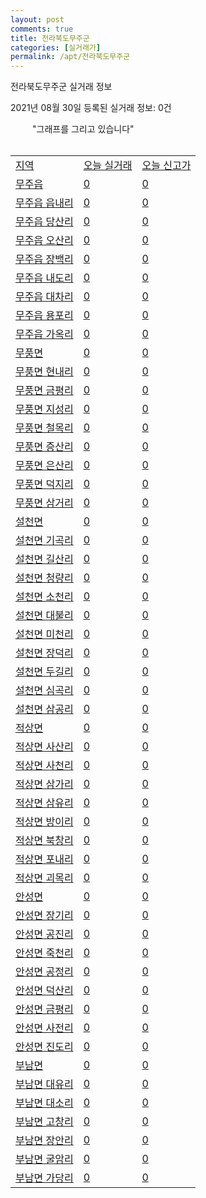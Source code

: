 ```yaml
---
layout: post
comments: true
title: 전라북도무주군
categories: [실거래가]
permalink: /apt/전라북도무주군
---
```


전라북도무주군 실거래 정보

2021년 08월 30일 등록된 실거래 정보: 0건

<!--<script async src="https://pagead2.googlesyndication.com/pagead/js/adsbygoogle.js?client=ca-pub-3485438051770037"
 crossorigin="anonymous"></script>-->

<script type="text/javascript">
  google.charts.load('current', {'packages':['corechart']});
  google.charts.setOnLoadCallback(drawChart);

  function drawChart() {
    var data = google.visualization.arrayToDataTable([['거래일', '매매', '전월세', '전매'], ['20-07', 1, 0, 0], ['20-08', 1, 0, 0], ['20-09', 10, 12, 0], ['20-10', 4, 2, 0], ['20-11', 5, 3, 0], ['20-12', 12, 2, 0], ['21-01', 16, 2, 0], ['21-02', 14, 5, 0], ['21-03', 7, 1, 0], ['21-04', 18, 2, 0], ['21-05', 14, 1, 0], ['21-06', 4, 3, 0], ['21-07', 6, 8, 0], ['21-08', 1, 8, 0]]);

    var options = {
      title: '최근 1년간 유형별 거래량 추이',
      legend: { position: 'bottom' }
    };

    setTimeout(function() {
        var chart = new google.visualization.LineChart(document.getElementById('columnchart_material'));
        chart.draw(data, (options));
        document.getElementById('loading').style.display = 'none';
    }, 1000);

  }
</script>

<div id="loading" style="z-index:20; display: block; margin-left: 35px">"그래프를 그리고 있습니다"</div>
<div id="columnchart_material" style="width: 95%; margin-left: -35px; display: block"></div>
<!--<div style="width: 95%; margin-left: -35px; display: block">
      <script async src="https://pagead2.googlesyndication.com/pagead/js/adsbygoogle.js?client=ca-pub-3485438051770037"
          crossorigin="anonymous"></script>
      <ins class="adsbygoogle"
          style="display:block"
          data-ad-format="fluid"
          data-ad-layout-key="-fb+5w+4e-db+86"
          data-ad-client="ca-pub-3485438051770037"
          data-ad-slot="1827090281"></ins>
      <script>
          (adsbygoogle = window.adsbygoogle || []).push({});
      </script>
</div>-->
<br>
<table class="sortable">
  <tr>
    <td><a href="#">지역</a></td>
    <td><a href="#">오늘 실거래</a></td>
    <td><a href="#">오늘 신고가</a></td>
  </tr>

  
  <tr class="item">
    <td><a href="전라북도무주군무주읍">무주읍</a></td>
    <td><a href="전라북도무주군무주읍">0</a></td>
    <td><a href="전라북도무주군무주읍">0</a></td>
  </tr>
    

  <tr class="item">
    <td><a href="전라북도무주군무주읍읍내리">무주읍 읍내리</a></td>
    <td><a href="전라북도무주군무주읍읍내리">0</a></td>
    <td><a href="전라북도무주군무주읍읍내리">0</a></td>
  </tr>
    

  <tr class="item">
    <td><a href="전라북도무주군무주읍당산리">무주읍 당산리</a></td>
    <td><a href="전라북도무주군무주읍당산리">0</a></td>
    <td><a href="전라북도무주군무주읍당산리">0</a></td>
  </tr>
    

  <tr class="item">
    <td><a href="전라북도무주군무주읍오산리">무주읍 오산리</a></td>
    <td><a href="전라북도무주군무주읍오산리">0</a></td>
    <td><a href="전라북도무주군무주읍오산리">0</a></td>
  </tr>
    

  <tr class="item">
    <td><a href="전라북도무주군무주읍장백리">무주읍 장백리</a></td>
    <td><a href="전라북도무주군무주읍장백리">0</a></td>
    <td><a href="전라북도무주군무주읍장백리">0</a></td>
  </tr>
    

  <tr class="item">
    <td><a href="전라북도무주군무주읍내도리">무주읍 내도리</a></td>
    <td><a href="전라북도무주군무주읍내도리">0</a></td>
    <td><a href="전라북도무주군무주읍내도리">0</a></td>
  </tr>
    

  <tr class="item">
    <td><a href="전라북도무주군무주읍대차리">무주읍 대차리</a></td>
    <td><a href="전라북도무주군무주읍대차리">0</a></td>
    <td><a href="전라북도무주군무주읍대차리">0</a></td>
  </tr>
    

  <tr class="item">
    <td><a href="전라북도무주군무주읍용포리">무주읍 용포리</a></td>
    <td><a href="전라북도무주군무주읍용포리">0</a></td>
    <td><a href="전라북도무주군무주읍용포리">0</a></td>
  </tr>
    

  <tr class="item">
    <td><a href="전라북도무주군무주읍가옥리">무주읍 가옥리</a></td>
    <td><a href="전라북도무주군무주읍가옥리">0</a></td>
    <td><a href="전라북도무주군무주읍가옥리">0</a></td>
  </tr>
    

  <tr class="item">
    <td><a href="전라북도무주군무풍면">무풍면</a></td>
    <td><a href="전라북도무주군무풍면">0</a></td>
    <td><a href="전라북도무주군무풍면">0</a></td>
  </tr>
    

  <tr class="item">
    <td><a href="전라북도무주군무풍면현내리">무풍면 현내리</a></td>
    <td><a href="전라북도무주군무풍면현내리">0</a></td>
    <td><a href="전라북도무주군무풍면현내리">0</a></td>
  </tr>
    

  <tr class="item">
    <td><a href="전라북도무주군무풍면금평리">무풍면 금평리</a></td>
    <td><a href="전라북도무주군무풍면금평리">0</a></td>
    <td><a href="전라북도무주군무풍면금평리">0</a></td>
  </tr>
    

  <tr class="item">
    <td><a href="전라북도무주군무풍면지성리">무풍면 지성리</a></td>
    <td><a href="전라북도무주군무풍면지성리">0</a></td>
    <td><a href="전라북도무주군무풍면지성리">0</a></td>
  </tr>
    

  <tr class="item">
    <td><a href="전라북도무주군무풍면철목리">무풍면 철목리</a></td>
    <td><a href="전라북도무주군무풍면철목리">0</a></td>
    <td><a href="전라북도무주군무풍면철목리">0</a></td>
  </tr>
    

  <tr class="item">
    <td><a href="전라북도무주군무풍면증산리">무풍면 증산리</a></td>
    <td><a href="전라북도무주군무풍면증산리">0</a></td>
    <td><a href="전라북도무주군무풍면증산리">0</a></td>
  </tr>
    

  <tr class="item">
    <td><a href="전라북도무주군무풍면은산리">무풍면 은산리</a></td>
    <td><a href="전라북도무주군무풍면은산리">0</a></td>
    <td><a href="전라북도무주군무풍면은산리">0</a></td>
  </tr>
    

  <tr class="item">
    <td><a href="전라북도무주군무풍면덕지리">무풍면 덕지리</a></td>
    <td><a href="전라북도무주군무풍면덕지리">0</a></td>
    <td><a href="전라북도무주군무풍면덕지리">0</a></td>
  </tr>
    

  <tr class="item">
    <td><a href="전라북도무주군무풍면삼거리">무풍면 삼거리</a></td>
    <td><a href="전라북도무주군무풍면삼거리">0</a></td>
    <td><a href="전라북도무주군무풍면삼거리">0</a></td>
  </tr>
    

  <tr class="item">
    <td><a href="전라북도무주군설천면">설천면</a></td>
    <td><a href="전라북도무주군설천면">0</a></td>
    <td><a href="전라북도무주군설천면">0</a></td>
  </tr>
    

  <tr class="item">
    <td><a href="전라북도무주군설천면기곡리">설천면 기곡리</a></td>
    <td><a href="전라북도무주군설천면기곡리">0</a></td>
    <td><a href="전라북도무주군설천면기곡리">0</a></td>
  </tr>
    

  <tr class="item">
    <td><a href="전라북도무주군설천면길산리">설천면 길산리</a></td>
    <td><a href="전라북도무주군설천면길산리">0</a></td>
    <td><a href="전라북도무주군설천면길산리">0</a></td>
  </tr>
    

  <tr class="item">
    <td><a href="전라북도무주군설천면청량리">설천면 청량리</a></td>
    <td><a href="전라북도무주군설천면청량리">0</a></td>
    <td><a href="전라북도무주군설천면청량리">0</a></td>
  </tr>
    

  <tr class="item">
    <td><a href="전라북도무주군설천면소천리">설천면 소천리</a></td>
    <td><a href="전라북도무주군설천면소천리">0</a></td>
    <td><a href="전라북도무주군설천면소천리">0</a></td>
  </tr>
    

  <tr class="item">
    <td><a href="전라북도무주군설천면대불리">설천면 대불리</a></td>
    <td><a href="전라북도무주군설천면대불리">0</a></td>
    <td><a href="전라북도무주군설천면대불리">0</a></td>
  </tr>
    

  <tr class="item">
    <td><a href="전라북도무주군설천면미천리">설천면 미천리</a></td>
    <td><a href="전라북도무주군설천면미천리">0</a></td>
    <td><a href="전라북도무주군설천면미천리">0</a></td>
  </tr>
    

  <tr class="item">
    <td><a href="전라북도무주군설천면장덕리">설천면 장덕리</a></td>
    <td><a href="전라북도무주군설천면장덕리">0</a></td>
    <td><a href="전라북도무주군설천면장덕리">0</a></td>
  </tr>
    

  <tr class="item">
    <td><a href="전라북도무주군설천면두길리">설천면 두길리</a></td>
    <td><a href="전라북도무주군설천면두길리">0</a></td>
    <td><a href="전라북도무주군설천면두길리">0</a></td>
  </tr>
    

  <tr class="item">
    <td><a href="전라북도무주군설천면심곡리">설천면 심곡리</a></td>
    <td><a href="전라북도무주군설천면심곡리">0</a></td>
    <td><a href="전라북도무주군설천면심곡리">0</a></td>
  </tr>
    

  <tr class="item">
    <td><a href="전라북도무주군설천면삼공리">설천면 삼공리</a></td>
    <td><a href="전라북도무주군설천면삼공리">0</a></td>
    <td><a href="전라북도무주군설천면삼공리">0</a></td>
  </tr>
    

  <tr class="item">
    <td><a href="전라북도무주군적상면">적상면</a></td>
    <td><a href="전라북도무주군적상면">0</a></td>
    <td><a href="전라북도무주군적상면">0</a></td>
  </tr>
    

  <tr class="item">
    <td><a href="전라북도무주군적상면사산리">적상면 사산리</a></td>
    <td><a href="전라북도무주군적상면사산리">0</a></td>
    <td><a href="전라북도무주군적상면사산리">0</a></td>
  </tr>
    

  <tr class="item">
    <td><a href="전라북도무주군적상면사천리">적상면 사천리</a></td>
    <td><a href="전라북도무주군적상면사천리">0</a></td>
    <td><a href="전라북도무주군적상면사천리">0</a></td>
  </tr>
    

  <tr class="item">
    <td><a href="전라북도무주군적상면삼가리">적상면 삼가리</a></td>
    <td><a href="전라북도무주군적상면삼가리">0</a></td>
    <td><a href="전라북도무주군적상면삼가리">0</a></td>
  </tr>
    

  <tr class="item">
    <td><a href="전라북도무주군적상면삼유리">적상면 삼유리</a></td>
    <td><a href="전라북도무주군적상면삼유리">0</a></td>
    <td><a href="전라북도무주군적상면삼유리">0</a></td>
  </tr>
    

  <tr class="item">
    <td><a href="전라북도무주군적상면방이리">적상면 방이리</a></td>
    <td><a href="전라북도무주군적상면방이리">0</a></td>
    <td><a href="전라북도무주군적상면방이리">0</a></td>
  </tr>
    

  <tr class="item">
    <td><a href="전라북도무주군적상면북창리">적상면 북창리</a></td>
    <td><a href="전라북도무주군적상면북창리">0</a></td>
    <td><a href="전라북도무주군적상면북창리">0</a></td>
  </tr>
    

  <tr class="item">
    <td><a href="전라북도무주군적상면포내리">적상면 포내리</a></td>
    <td><a href="전라북도무주군적상면포내리">0</a></td>
    <td><a href="전라북도무주군적상면포내리">0</a></td>
  </tr>
    

  <tr class="item">
    <td><a href="전라북도무주군적상면괴목리">적상면 괴목리</a></td>
    <td><a href="전라북도무주군적상면괴목리">0</a></td>
    <td><a href="전라북도무주군적상면괴목리">0</a></td>
  </tr>
    

  <tr class="item">
    <td><a href="전라북도무주군안성면">안성면</a></td>
    <td><a href="전라북도무주군안성면">0</a></td>
    <td><a href="전라북도무주군안성면">0</a></td>
  </tr>
    

  <tr class="item">
    <td><a href="전라북도무주군안성면장기리">안성면 장기리</a></td>
    <td><a href="전라북도무주군안성면장기리">0</a></td>
    <td><a href="전라북도무주군안성면장기리">0</a></td>
  </tr>
    

  <tr class="item">
    <td><a href="전라북도무주군안성면공진리">안성면 공진리</a></td>
    <td><a href="전라북도무주군안성면공진리">0</a></td>
    <td><a href="전라북도무주군안성면공진리">0</a></td>
  </tr>
    

  <tr class="item">
    <td><a href="전라북도무주군안성면죽천리">안성면 죽천리</a></td>
    <td><a href="전라북도무주군안성면죽천리">0</a></td>
    <td><a href="전라북도무주군안성면죽천리">0</a></td>
  </tr>
    

  <tr class="item">
    <td><a href="전라북도무주군안성면공정리">안성면 공정리</a></td>
    <td><a href="전라북도무주군안성면공정리">0</a></td>
    <td><a href="전라북도무주군안성면공정리">0</a></td>
  </tr>
    

  <tr class="item">
    <td><a href="전라북도무주군안성면덕산리">안성면 덕산리</a></td>
    <td><a href="전라북도무주군안성면덕산리">0</a></td>
    <td><a href="전라북도무주군안성면덕산리">0</a></td>
  </tr>
    

  <tr class="item">
    <td><a href="전라북도무주군안성면금평리">안성면 금평리</a></td>
    <td><a href="전라북도무주군안성면금평리">0</a></td>
    <td><a href="전라북도무주군안성면금평리">0</a></td>
  </tr>
    

  <tr class="item">
    <td><a href="전라북도무주군안성면사전리">안성면 사전리</a></td>
    <td><a href="전라북도무주군안성면사전리">0</a></td>
    <td><a href="전라북도무주군안성면사전리">0</a></td>
  </tr>
    

  <tr class="item">
    <td><a href="전라북도무주군안성면진도리">안성면 진도리</a></td>
    <td><a href="전라북도무주군안성면진도리">0</a></td>
    <td><a href="전라북도무주군안성면진도리">0</a></td>
  </tr>
    

  <tr class="item">
    <td><a href="전라북도무주군부남면">부남면</a></td>
    <td><a href="전라북도무주군부남면">0</a></td>
    <td><a href="전라북도무주군부남면">0</a></td>
  </tr>
    

  <tr class="item">
    <td><a href="전라북도무주군부남면대유리">부남면 대유리</a></td>
    <td><a href="전라북도무주군부남면대유리">0</a></td>
    <td><a href="전라북도무주군부남면대유리">0</a></td>
  </tr>
    

  <tr class="item">
    <td><a href="전라북도무주군부남면대소리">부남면 대소리</a></td>
    <td><a href="전라북도무주군부남면대소리">0</a></td>
    <td><a href="전라북도무주군부남면대소리">0</a></td>
  </tr>
    

  <tr class="item">
    <td><a href="전라북도무주군부남면고창리">부남면 고창리</a></td>
    <td><a href="전라북도무주군부남면고창리">0</a></td>
    <td><a href="전라북도무주군부남면고창리">0</a></td>
  </tr>
    

  <tr class="item">
    <td><a href="전라북도무주군부남면장안리">부남면 장안리</a></td>
    <td><a href="전라북도무주군부남면장안리">0</a></td>
    <td><a href="전라북도무주군부남면장안리">0</a></td>
  </tr>
    

  <tr class="item">
    <td><a href="전라북도무주군부남면굴암리">부남면 굴암리</a></td>
    <td><a href="전라북도무주군부남면굴암리">0</a></td>
    <td><a href="전라북도무주군부남면굴암리">0</a></td>
  </tr>
    

  <tr class="item">
    <td><a href="전라북도무주군부남면가당리">부남면 가당리</a></td>
    <td><a href="전라북도무주군부남면가당리">0</a></td>
    <td><a href="전라북도무주군부남면가당리">0</a></td>
  </tr>
    


</table>


    
